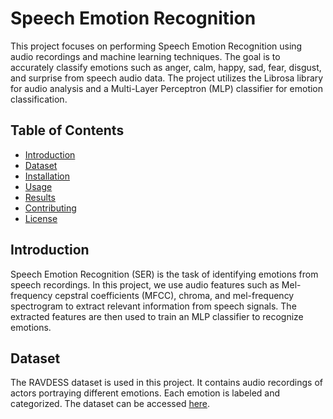 # Speech Emotion Recognition

This project focuses on performing Speech Emotion Recognition using audio recordings and machine learning techniques. The goal is to accurately classify emotions such as anger, calm, happy, sad, fear, disgust, and surprise from speech audio data. 
The project utilizes the Librosa library for audio analysis and a Multi-Layer Perceptron (MLP) classifier for emotion classification.

## Table of Contents

- [Introduction](#introduction)
- [Dataset](#dataset)
- [Installation](#installation)
- [Usage](#usage)
- [Results](#results)
- [Contributing](#contributing)
- [License](#license)

## Introduction

Speech Emotion Recognition (SER) is the task of identifying emotions from speech recordings. In this project, we use audio features such as Mel-frequency cepstral coefficients (MFCC), chroma, and mel-frequency spectrogram to extract relevant information from speech signals. 
The extracted features are then used to train an MLP classifier to recognize emotions.

## Dataset

The RAVDESS dataset is used in this project. It contains audio recordings of actors portraying different emotions. Each emotion is labeled and categorized. The dataset can be accessed [here](https://zenodo.org/record/1188976).

